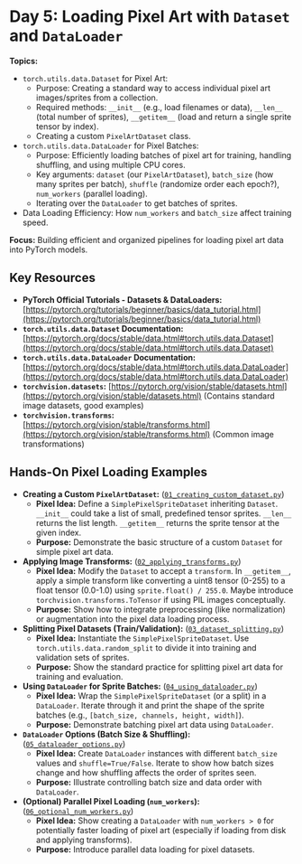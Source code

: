 # Day 5: Loading Pixel Art with `Dataset` and `DataLoader`

**Topics:**

- `torch.utils.data.Dataset` for Pixel Art:
  - Purpose: Creating a standard way to access individual pixel art images/sprites from a collection.
  - Required methods: `__init__` (e.g., load filenames or data), `__len__` (total number of sprites), `__getitem__` (load and return a single sprite tensor by index).
  - Creating a custom `PixelArtDataset` class.
- `torch.utils.data.DataLoader` for Pixel Batches:
  - Purpose: Efficiently loading batches of pixel art for training, handling shuffling, and using multiple CPU cores.
  - Key arguments: `dataset` (our `PixelArtDataset`), `batch_size` (how many sprites per batch), `shuffle` (randomize order each epoch?), `num_workers` (parallel loading).
  - Iterating over the `DataLoader` to get batches of sprites.
- Data Loading Efficiency: How `num_workers` and `batch_size` affect training speed.

**Focus:** Building efficient and organized pipelines for loading pixel art data into PyTorch models.

## Key Resources

- **PyTorch Official Tutorials - Datasets & DataLoaders:** [https://pytorch.org/tutorials/beginner/basics/data_tutorial.html](https://pytorch.org/tutorials/beginner/basics/data_tutorial.html)
- **`torch.utils.data.Dataset` Documentation:** [https://pytorch.org/docs/stable/data.html#torch.utils.data.Dataset](https://pytorch.org/docs/stable/data.html#torch.utils.data.Dataset)
- **`torch.utils.data.DataLoader` Documentation:** [https://pytorch.org/docs/stable/data.html#torch.utils.data.DataLoader](https://pytorch.org/docs/stable/data.html#torch.utils.data.DataLoader)
- **`torchvision.datasets`:** [https://pytorch.org/vision/stable/datasets.html](https://pytorch.org/vision/stable/datasets.html) (Contains standard image datasets, good examples)
- **`torchvision.transforms`:** [https://pytorch.org/vision/stable/transforms.html](https://pytorch.org/vision/stable/transforms.html) (Common image transformations)

## Hands-On Pixel Loading Examples

- **Creating a Custom `PixelArtDataset`:** ([`01_creating_custom_dataset.py`](./01_creating_custom_dataset.py))
  - **Pixel Idea:** Define a `SimplePixelSpriteDataset` inheriting `Dataset`. `__init__` could take a list of small, predefined tensor sprites. `__len__` returns the list length. `__getitem__` returns the sprite tensor at the given index.
  - **Purpose:** Demonstrate the basic structure of a custom `Dataset` for simple pixel art data.
- **Applying Image Transforms:** ([`02_applying_transforms.py`](./02_applying_transforms.py))
  - **Pixel Idea:** Modify the `Dataset` to accept a `transform`. In `__getitem__`, apply a simple transform like converting a uint8 tensor (0-255) to a float tensor (0.0-1.0) using `sprite.float() / 255.0`. Maybe introduce `torchvision.transforms.ToTensor` if using PIL images conceptually.
  - **Purpose:** Show how to integrate preprocessing (like normalization) or augmentation into the pixel data loading process.
- **Splitting Pixel Datasets (Train/Validation):** ([`03_dataset_splitting.py`](./03_dataset_splitting.py))
  - **Pixel Idea:** Instantiate the `SimplePixelSpriteDataset`. Use `torch.utils.data.random_split` to divide it into training and validation sets of sprites.
  - **Purpose:** Show the standard practice for splitting pixel art data for training and evaluation.
- **Using `DataLoader` for Sprite Batches:** ([`04_using_dataloader.py`](./04_using_dataloader.py))
  - **Pixel Idea:** Wrap the `SimplePixelSpriteDataset` (or a split) in a `DataLoader`. Iterate through it and print the shape of the sprite batches (e.g., `[batch_size, channels, height, width]`).
  - **Purpose:** Demonstrate batching pixel art data using `DataLoader`.
- **`DataLoader` Options (Batch Size & Shuffling):** ([`05_dataloader_options.py`](./05_dataloader_options.py))
  - **Pixel Idea:** Create `DataLoader` instances with different `batch_size` values and `shuffle=True/False`. Iterate to show how batch sizes change and how shuffling affects the order of sprites seen.
  - **Purpose:** Illustrate controlling batch size and data order with `DataLoader`.
- **(Optional) Parallel Pixel Loading (`num_workers`):** ([`06_optional_num_workers.py`](./06_optional_num_workers.py))
  - **Pixel Idea:** Show creating a `DataLoader` with `num_workers > 0` for potentially faster loading of pixel art (especially if loading from disk and applying transforms).
  - **Purpose:** Introduce parallel data loading for pixel datasets.
